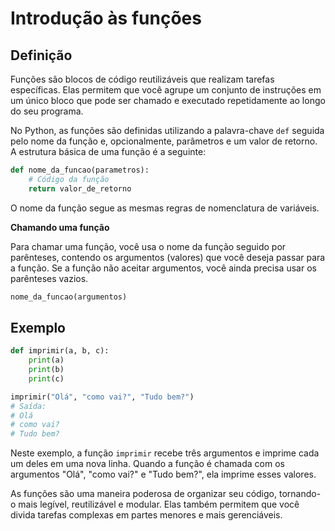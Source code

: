 # Introdução às funções

## **Definição**

Funções são blocos de código reutilizáveis que realizam tarefas específicas. Elas permitem que você agrupe um conjunto de instruções em um único bloco que pode ser chamado e executado repetidamente ao longo do seu programa.

No Python, as funções são definidas utilizando a palavra-chave `def` seguida pelo nome da função e, opcionalmente, parâmetros e um valor de retorno. A estrutura básica de uma função é a seguinte:

```python
def nome_da_funcao(parametros):
    # Código da função
    return valor_de_retorno
```

O nome da função segue as mesmas regras de nomenclatura de variáveis.

**Chamando uma função**

Para chamar uma função, você usa o nome da função seguido por parênteses, contendo os argumentos (valores) que você deseja passar para a função. Se a função não aceitar argumentos, você ainda precisa usar os parênteses vazios.

```python
nome_da_funcao(argumentos)
```

## **Exemplo**

```python
def imprimir(a, b, c):
    print(a)
    print(b)
    print(c)

imprimir("Olá", "como vai?", "Tudo bem?")
# Saída:
# Olá
# como vai?
# Tudo bem?
```

Neste exemplo, a função `imprimir` recebe três argumentos e imprime cada um deles em uma nova linha. Quando a função é chamada com os argumentos "Olá", "como vai?" e "Tudo bem?", ela imprime esses valores.

As funções são uma maneira poderosa de organizar seu código, tornando-o mais legível, reutilizável e modular. Elas também permitem que você divida tarefas complexas em partes menores e mais gerenciáveis.